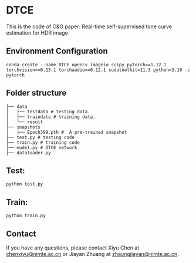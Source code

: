 # DTCE
This is the code of C&G paper: Real-time self-supervised tone curve estimation for HDR image
## Environment Configuration
```conda create --name DTCE opencv imageio scipy pytorch==1.12.1 torchvision==0.13.1 torchaudio==0.12.1 cudatoolkit=11.3 python=3.10 -c pytorch```
## Folder structure
```
├── data  
│   ├── testdata # testing data.  
│   ├── traindata # training data.  
│   └── result  
├── snapshots  
│   ├── Epoch399.pth #  A pre-trained snapshot
├── test.py # testing code
├── train.py # training code
├── model.py # DTCE network
├── dataloader.py
```
## Test:
```python test.py ```
## Train:
```python train.py ```
## Contact
If you have any questions, please contact Xiyu Chen at chenxiyu@nimte.ac.cn or Jiayan Zhuang at zhaungjiayan@nimte.ac.cn.
